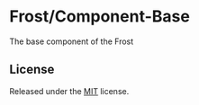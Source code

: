 # Frost/Component-Base
The base component of the Frost

## License
Released under the [MIT](LICENSE) license.
